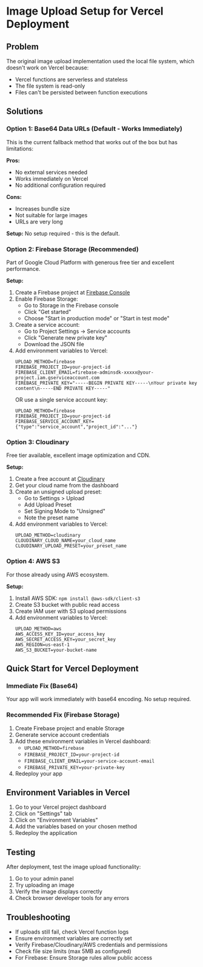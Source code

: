 # Image Upload Setup for Vercel Deployment

## Problem
The original image upload implementation used the local file system, which doesn't work on Vercel because:
- Vercel functions are serverless and stateless
- The file system is read-only
- Files can't be persisted between function executions

## Solutions

### Option 1: Base64 Data URLs (Default - Works Immediately)
This is the current fallback method that works out of the box but has limitations:

**Pros:**
- No external services needed
- Works immediately on Vercel
- No additional configuration required

**Cons:**
- Increases bundle size
- Not suitable for large images
- URLs are very long

**Setup:** No setup required - this is the default.

### Option 2: Firebase Storage (Recommended)
Part of Google Cloud Platform with generous free tier and excellent performance.

**Setup:**
1. Create a Firebase project at [Firebase Console](https://console.firebase.google.com)
2. Enable Firebase Storage:
   - Go to Storage in the Firebase console
   - Click "Get started"
   - Choose "Start in production mode" or "Start in test mode"
3. Create a service account:
   - Go to Project Settings → Service accounts
   - Click "Generate new private key"
   - Download the JSON file
4. Add environment variables to Vercel:
   ```
   UPLOAD_METHOD=firebase
   FIREBASE_PROJECT_ID=your-project-id
   FIREBASE_CLIENT_EMAIL=firebase-adminsdk-xxxxx@your-project.iam.gserviceaccount.com
   FIREBASE_PRIVATE_KEY="-----BEGIN PRIVATE KEY-----\nYour private key content\n-----END PRIVATE KEY-----"
   ```
   OR use a single service account key:
   ```
   UPLOAD_METHOD=firebase
   FIREBASE_PROJECT_ID=your-project-id
   FIREBASE_SERVICE_ACCOUNT_KEY={"type":"service_account","project_id":"..."}
   ```

### Option 3: Cloudinary
Free tier available, excellent image optimization and CDN.

**Setup:**
1. Create a free account at [Cloudinary](https://cloudinary.com)
2. Get your cloud name from the dashboard
3. Create an unsigned upload preset:
   - Go to Settings > Upload
   - Add Upload Preset
   - Set Signing Mode to "Unsigned"
   - Note the preset name
4. Add environment variables to Vercel:
   ```
   UPLOAD_METHOD=cloudinary
   CLOUDINARY_CLOUD_NAME=your_cloud_name
   CLOUDINARY_UPLOAD_PRESET=your_preset_name
   ```

### Option 4: AWS S3
For those already using AWS ecosystem.

**Setup:**
1. Install AWS SDK: `npm install @aws-sdk/client-s3`
2. Create S3 bucket with public read access
3. Create IAM user with S3 upload permissions
4. Add environment variables to Vercel:
   ```
   UPLOAD_METHOD=aws
   AWS_ACCESS_KEY_ID=your_access_key
   AWS_SECRET_ACCESS_KEY=your_secret_key
   AWS_REGION=us-east-1
   AWS_S3_BUCKET=your-bucket-name
   ```

## Quick Start for Vercel Deployment

### Immediate Fix (Base64)
Your app will work immediately with base64 encoding. No setup required.

### Recommended Fix (Firebase Storage)
1. Create Firebase project and enable Storage
2. Generate service account credentials
3. Add these environment variables in Vercel dashboard:
   - `UPLOAD_METHOD=firebase`
   - `FIREBASE_PROJECT_ID=your-project-id`
   - `FIREBASE_CLIENT_EMAIL=your-service-account-email`
   - `FIREBASE_PRIVATE_KEY=your-private-key`
4. Redeploy your app

## Environment Variables in Vercel
1. Go to your Vercel project dashboard
2. Click on "Settings" tab
3. Click on "Environment Variables"
4. Add the variables based on your chosen method
5. Redeploy the application

## Testing
After deployment, test the image upload functionality:
1. Go to your admin panel
2. Try uploading an image
3. Verify the image displays correctly
4. Check browser developer tools for any errors

## Troubleshooting
- If uploads still fail, check Vercel function logs
- Ensure environment variables are correctly set
- Verify Firebase/Cloudinary/AWS credentials and permissions
- Check file size limits (max 5MB as configured)
- For Firebase: Ensure Storage rules allow public access 